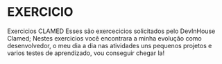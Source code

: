 # EXERCICIO
Exercicios CLAMED
Esses são exercecicios solicitados pelo DevInHouse Clamed;
Nestes exercicios você encontrara a minha evolução como desenvolvedor, o meu dia a dia nas atividades uns pequenos projetos e varios testes de aprendizado, vou conseguir chegar la!
